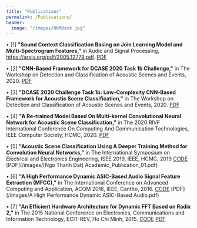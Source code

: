 ```yaml
---
title: "Publications"
permalink: /Publications/
header:
  image: "/images/ObMDaxk.jpg"
---
```


•	[1]
**"Sound Context Classification Basing on Join Learning Model and Multi-Spectrogram Features,"** in Audio and Signal Processing, https://arxiv.org/pdf/2005.12779.pdf. [PDF](/images/A-Re-trained-Model-Based-On-Multi-kernel-Convolutional-Neural-Network-for-Acoustic-Scene-Classification.pdf)

•	[2]
**"CNN-Based Framework for DCASE 2020 Task 1b Challenge,"** in The Workshop on Detection and Classification of Acoustic Scenes and Events, 2020. [PDF](/images/Dat_HCMUni_task1b.technical_report.pdf)

•	[3]
**"DCASE 2020 Challenge Task 1b: Low-Complexity CNN-Based Framework for Acoustic Scene Classification,"** in The Workshop on Detection and Classification of Acoustic Scenes and Events, 2020. [PDF](/images/LamPham_Kent_task1b.technical_report.pdf)

•	[4]
**"A Re-trained Model Based On Multi-kernel Convolutional Neural Network for Acoustic Scene Classification,"** in The 2020 RIVF International Conference On Computing And Communication Technologies, IEEE Computer Society, HCMC, 2020. [PDF](/images/A-Re-trained-Model-Based-On-Multi-kernel-Convolutional-Neural-Network-for-Acoustic-Scene-Classification.pdf)

•	[5]
 **"Acoustic Scene Classification Using A Deeper Training Method for Convolution Neural Networks,"** in The International Symposium on Electrical and Electronics Engineering, ISEE 2019, IEEE, HCMC, 2019 [CODE](https://github.com/dattngo/Acoustic-Scene-Classification-Using-A-Deeper-Training-Method-for-Convolution-Neural-Networks.git) [PDF](/images/[Ngo Thanh Dat] Academic_Publication_01.pdf)

•	[6]
 **"A High Performance Dynamic ASIC-Based Audio Signal Feature Extraction (MFCC),"** in The International Conference on Advanced Computing and Application,  ACOM 2016, IEEE, Cantho, 2016.
[CODE](https://github.com/dattngo/Dynamic-MFCC-Architecture.git)  [PDF](/images/A High Performance Dynamic ASIC-Based Audio.pdf)

•	[7]
**"An Efficient Hardware Architecture for Dynamic FFT Based on Radix 2,"** in The 2015 National Conference on Electronics, Communications and Information Technology, ECIT-REV, Ho Chi Minh, 2015.
[CODE](https://github.com/dattngo/Dynamic-FFT-Algorithm.git)  [PDF](/images/FFT_paper_V1.pdf)
